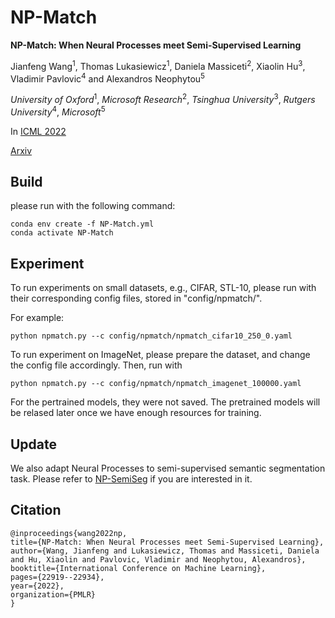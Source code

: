 # NP-Match

**NP-Match: When Neural Processes meet Semi-Supervised Learning**

Jianfeng Wang<sup>1</sup>, Thomas Lukasiewicz<sup>1</sup>, Daniela Massiceti<sup>2</sup>, Xiaolin Hu<sup>3</sup>, Vladimir Pavlovic<sup>4</sup> and Alexandros Neophytou<sup>5</sup>

*University of Oxford*<sup>1</sup>, *Microsoft Research*<sup>2</sup>, *Tsinghua University*<sup>3</sup>,  *Rutgers University*<sup>4</sup>, *Microsoft*<sup>5</sup>

In [ICML 2022](https://proceedings.mlr.press/v162/wang22s.html)

[Arxiv](https://arxiv.org/abs/2207.01066)  


Build
-----

please run with the following command:

```
conda env create -f NP-Match.yml
conda activate NP-Match
```

Experiment
-----
To run experiments on small datasets, e.g., CIFAR, STL-10, please run with their corresponding config files, stored in "config/npmatch/".

For example:

```
python npmatch.py --c config/npmatch/npmatch_cifar10_250_0.yaml
```

To run experiment on ImageNet, please prepare the dataset, and change the config file accordingly. Then, run with

```
python npmatch.py --c config/npmatch/npmatch_imagenet_100000.yaml
```

For the pertrained models, they were not saved. The pretrained models will be relased later once we have enough resources for training.

Update
-----
We also adapt Neural Processes to semi-supervised semantic segmentation task. Please refer to [NP-SemiSeg](https://github.com/Jianf-Wang/NP-SemiSeg) if you are interested in it.

Citation
-----------------

  ```
@inproceedings{wang2022np,
  title={NP-Match: When Neural Processes meet Semi-Supervised Learning},
  author={Wang, Jianfeng and Lukasiewicz, Thomas and Massiceti, Daniela and Hu, Xiaolin and Pavlovic, Vladimir and Neophytou, Alexandros},
  booktitle={International Conference on Machine Learning},
  pages={22919--22934},
  year={2022},
  organization={PMLR}
}
  ```
